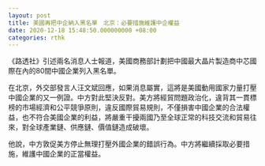 ```yaml
---
layout: post
title: 美國再把中企納入黑名單　北京：必要措施維護中企權益
date: 2020-12-18 15:48:50.000000000 +08:00
categories: rthk
---
```


《路透社》引述兩名消息人士報道，美國商務部計劃把中國最大晶片製造商中芯國際在內的80間中國企業列入黑名單。 

在北京，外交部發言人汪文斌回應，如果消息屬實，這將是美國動用國家力量打壓中國企業的又一例證。中方對此堅決反對。美方將經貿問題政治化，違背其一貫標榜的市場經濟和公平競爭原則，違反國際貿易規則，不僅損害中國企業的合法權益，也不符合美國企業的利益，將嚴重干擾兩國乃至全球正常的科技交流和貿易往來，對全球產業鏈、供應鏈、價值鏈造成破壞。

他說，中方敦促美方停止無理打壓外國企業的錯誤行為。中方將繼續採取必要措施，維護中國企業的正當權益。
